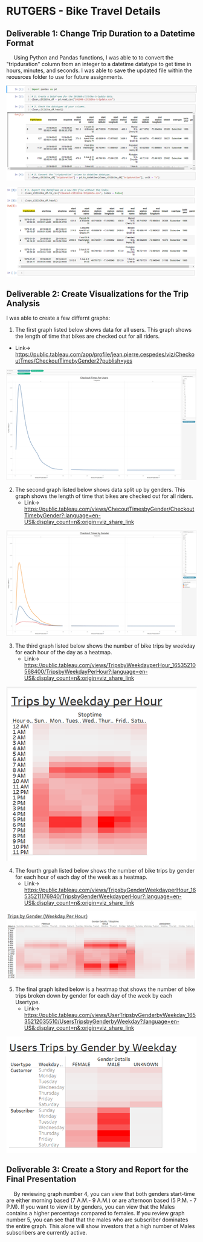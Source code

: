 # RUTGERS - Bike Travel Details



## Deliverable 1: Change Trip Duration to a Datetime Format

&nbsp;&nbsp;&nbsp;&nbsp; Using Python and Pandas functions, I was able to to convert the "tripduration" column from an integer to a datetime datatype to get time in hours, minutes, and seconds. I was able to save the updated file within the reousrces folder to use for future assignments.

![](https://github.com/JeanPyerC/RUTGERS-Bike_Travel_Details/blob/main/Challenge/Photos/Pic01.png)

![](https://github.com/JeanPyerC/RUTGERS-Bike_Travel_Details/blob/main/Challenge/Photos/Pic02.png)




## Deliverable 2: Create Visualizations for the Trip Analysis

I was able to create a few differnt graphs:

1) The first graph listed below shows data for all users. This graph shows the length of time that bikes are checked out for all riders.
  - Link-> https://public.tableau.com/app/profile/jean.pierre.cespedes/viz/CheckoutTmes/CheckoutTimebyGender2?publish=yes
 
![](https://github.com/JeanPyerC/RUTGERS-Bike_Travel_Details/blob/main/Challenge/Photos/Pic03.png)

2) The second graph listed below shows data split up by genders. This graph shows the length of time that bikes are checked out for all riders.
   - Link-> https://public.tableau.com/views/ChecoutTimesbyGender/CheckoutTimebyGender?:language=en-US&:display_count=n&:origin=viz_share_link
   
![](https://github.com/JeanPyerC/RUTGERS-Bike_Travel_Details/blob/main/Challenge/Photos/Pic04.png)

3) The third graph listed below shows the number of bike trips by weekday for each hour of the day as a heatmap.
   - Link-> https://public.tableau.com/views/TripsbyWeekdayperHour_16535210568400/TripsbyWeekdayPerHour?:language=en-US&:display_count=n&:origin=viz_share_link
   
![](https://github.com/JeanPyerC/RUTGERS-Bike_Travel_Details/blob/main/Challenge/Photos/Pic05.png)

4) The fourth grpah listed below shows the number of bike trips by gender for each hour of each day of the week as a heatmap.
   - Link-> https://public.tableau.com/views/TripsbyGenderWeekdayperHour_16535211176940/TripsbyGenderWeekdayperHour?:language=en-US&:display_count=n&:origin=viz_share_link
 
![](https://github.com/JeanPyerC/RUTGERS-Bike_Travel_Details/blob/main/Challenge/Photos/Pic07.png)

5) The final graph lsited below is a heatmap that shows the number of bike trips broken down by gender for each day of the week by each Usertype.
   - Link-> https://public.tableau.com/views/UserTripsbyGenderbyWeekday_16535212035510/UsersTripsbyGenderbyWeekday?:language=en-US&:display_count=n&:origin=viz_share_link
  
![](https://github.com/JeanPyerC/RUTGERS-Bike_Travel_Details/blob/main/Challenge/Photos/Pic06.png)




## Deliverable 3: Create a Story and Report for the Final Presentation

&nbsp;&nbsp;&nbsp;&nbsp; By reviewing graph number 4, you can view that both genders start-time are either morning based (7 A.M.- 9 A.M.) or are afternoon based (5 P.M. - 7 P.M). If you want to view it by genders, you can view that the Males contains a higher percentage compared to females. If you review graph number 5, you can see that that the males who are subscriber dominates the entire graph. This alone will show investors that a high number of Males subscribers are currently active.     
